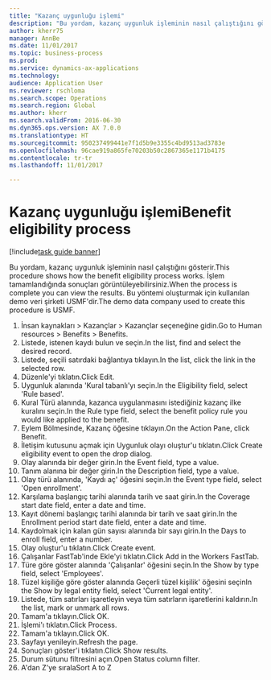 ```yaml
--- 
title: "Kazanç uygunluğu işlemi"
description: "Bu yordam, kazanç uygunluk işleminin nasıl çalıştığını gösterir."
author: kherr75
manager: AnnBe
ms.date: 11/01/2017
ms.topic: business-process
ms.prod: 
ms.service: dynamics-ax-applications
ms.technology: 
audience: Application User
ms.reviewer: rschloma
ms.search.scope: Operations
ms.search.region: Global
ms.author: kherr
ms.search.validFrom: 2016-06-30
ms.dyn365.ops.version: AX 7.0.0
ms.translationtype: HT
ms.sourcegitcommit: 950237499441e7f1d5b9e3355c4bd9513ad3783e
ms.openlocfilehash: 96cae919a865fe70203b50c2867365e1171b4175
ms.contentlocale: tr-tr
ms.lasthandoff: 11/01/2017

---
```

# <a name="benefit-eligibility-process"></a><span data-ttu-id="192d9-103">Kazanç uygunluğu işlemi</span><span class="sxs-lookup"><span data-stu-id="192d9-103">Benefit eligibility process</span></span>

[!include[task guide banner](../../includes/task-guide-banner.md)]

<span data-ttu-id="192d9-104">Bu yordam, kazanç uygunluk işleminin nasıl çalıştığını gösterir.</span><span class="sxs-lookup"><span data-stu-id="192d9-104">This procedure shows how the benefit eligibility process works.</span></span> <span data-ttu-id="192d9-105">İşlem tamamlandığında sonuçları görüntüleyebilirsiniz.</span><span class="sxs-lookup"><span data-stu-id="192d9-105">When the process is complete you can view the results.</span></span> <span data-ttu-id="192d9-106">Bu yöntemi oluşturmak için kullanılan demo veri şirketi USMF'dir.</span><span class="sxs-lookup"><span data-stu-id="192d9-106">The demo data company used to create this procedure is USMF.</span></span>

1. <span data-ttu-id="192d9-107">İnsan kaynakları > Kazançlar > Kazançlar seçeneğine gidin.</span><span class="sxs-lookup"><span data-stu-id="192d9-107">Go to Human resources > Benefits > Benefits.</span></span>
2. <span data-ttu-id="192d9-108">Listede, istenen kaydı bulun ve seçin.</span><span class="sxs-lookup"><span data-stu-id="192d9-108">In the list, find and select the desired record.</span></span>
3. <span data-ttu-id="192d9-109">Listede, seçili satırdaki bağlantıya tıklayın.</span><span class="sxs-lookup"><span data-stu-id="192d9-109">In the list, click the link in the selected row.</span></span>
4. <span data-ttu-id="192d9-110">Düzenle'yi tıklatın.</span><span class="sxs-lookup"><span data-stu-id="192d9-110">Click Edit.</span></span>
5. <span data-ttu-id="192d9-111">Uygunluk alanında 'Kural tabanlı'yı seçin.</span><span class="sxs-lookup"><span data-stu-id="192d9-111">In the Eligibility field, select 'Rule based'.</span></span>
6. <span data-ttu-id="192d9-112">Kural Türü alanında, kazanca uygulanmasını istediğiniz kazanç ilke kuralını seçin.</span><span class="sxs-lookup"><span data-stu-id="192d9-112">In the Rule type field, select the benefit policy rule you would like applied to the benefit.</span></span>
7. <span data-ttu-id="192d9-113">Eylem Bölmesinde, Kazanç öğesine tıklayın.</span><span class="sxs-lookup"><span data-stu-id="192d9-113">On the Action Pane, click Benefit.</span></span>
8. <span data-ttu-id="192d9-114">İletişim kutusunu açmak için Uygunluk olayı oluştur'u tıklatın.</span><span class="sxs-lookup"><span data-stu-id="192d9-114">Click Create eligibility event to open the drop dialog.</span></span>
9. <span data-ttu-id="192d9-115">Olay alanında bir değer girin.</span><span class="sxs-lookup"><span data-stu-id="192d9-115">In the Event field, type a value.</span></span>
10. <span data-ttu-id="192d9-116">Tanım alanına bir değer girin.</span><span class="sxs-lookup"><span data-stu-id="192d9-116">In the Description field, type a value.</span></span>
11. <span data-ttu-id="192d9-117">Olay türü alanında, 'Kaydı aç' öğesini seçin.</span><span class="sxs-lookup"><span data-stu-id="192d9-117">In the Event type field, select 'Open enrollment'.</span></span>
12. <span data-ttu-id="192d9-118">Karşılama başlangıç tarihi alanında tarih ve saat girin.</span><span class="sxs-lookup"><span data-stu-id="192d9-118">In the Coverage start date field, enter a date and time.</span></span>
13. <span data-ttu-id="192d9-119">Kayıt dönemi başlangıç tarihi alanında bir tarih ve saat girin.</span><span class="sxs-lookup"><span data-stu-id="192d9-119">In the Enrollment period start date field, enter a date and time.</span></span>
14. <span data-ttu-id="192d9-120">Kaydolmak için kalan gün sayısı alanında bir sayı girin.</span><span class="sxs-lookup"><span data-stu-id="192d9-120">In the Days to enroll field, enter a number.</span></span>
15. <span data-ttu-id="192d9-121">Olay oluştur'u tıklatın.</span><span class="sxs-lookup"><span data-stu-id="192d9-121">Click Create event.</span></span>
16. <span data-ttu-id="192d9-122">Çalışanlar FastTab'inde Ekle'yi tıklatın.</span><span class="sxs-lookup"><span data-stu-id="192d9-122">Click Add in the Workers FastTab.</span></span>
17. <span data-ttu-id="192d9-123">Türe göre göster alanında 'Çalışanlar' öğesini seçin.</span><span class="sxs-lookup"><span data-stu-id="192d9-123">In the Show by type field, select 'Employees'.</span></span>
18. <span data-ttu-id="192d9-124">Tüzel kişiliğe göre göster alanında Geçerli tüzel kişilik' öğesini seçin</span><span class="sxs-lookup"><span data-stu-id="192d9-124">In the Show by legal entity field, select 'Current legal entity'.</span></span>
19. <span data-ttu-id="192d9-125">Listede, tüm satırları işaretleyin veya tüm satırların işaretlerini kaldırın.</span><span class="sxs-lookup"><span data-stu-id="192d9-125">In the list, mark or unmark all rows.</span></span>
20. <span data-ttu-id="192d9-126">Tamam'a tıklayın.</span><span class="sxs-lookup"><span data-stu-id="192d9-126">Click OK.</span></span>
21. <span data-ttu-id="192d9-127">İşlemi'ı tıklatın.</span><span class="sxs-lookup"><span data-stu-id="192d9-127">Click Process.</span></span>
22. <span data-ttu-id="192d9-128">Tamam'a tıklayın.</span><span class="sxs-lookup"><span data-stu-id="192d9-128">Click OK.</span></span>
23. <span data-ttu-id="192d9-129">Sayfayı yenileyin.</span><span class="sxs-lookup"><span data-stu-id="192d9-129">Refresh the page.</span></span>
24. <span data-ttu-id="192d9-130">Sonuçları göster'i tıklatın.</span><span class="sxs-lookup"><span data-stu-id="192d9-130">Click Show results.</span></span>
25. <span data-ttu-id="192d9-131">Durum sütunu filtresini açın.</span><span class="sxs-lookup"><span data-stu-id="192d9-131">Open Status column filter.</span></span>
26. <span data-ttu-id="192d9-132">A'dan Z'ye sırala</span><span class="sxs-lookup"><span data-stu-id="192d9-132">Sort A to Z</span></span>


